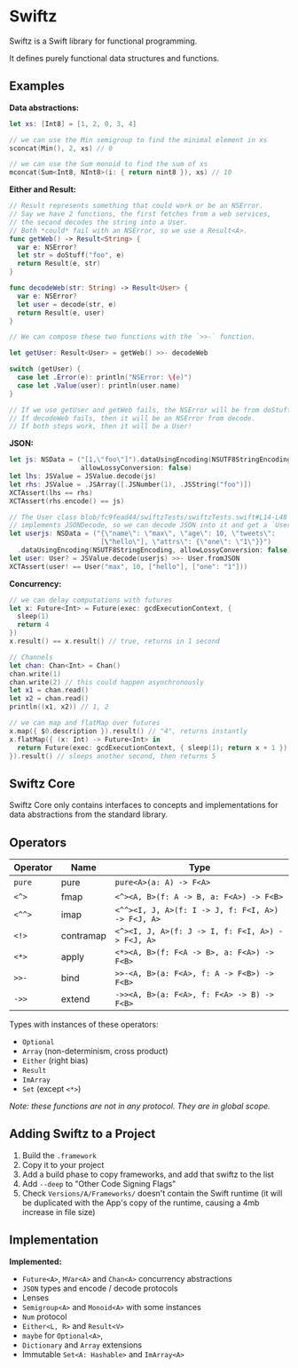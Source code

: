Swiftz
======

Swiftz is a Swift library for functional programming.

It defines purely functional data structures and functions.

Examples
--------

**Data abstractions:**

```swift
let xs: [Int8] = [1, 2, 0, 3, 4]

// we can use the Min semigroup to find the minimal element in xs
sconcat(Min(), 2, xs) // 0

// we can use the Sum monoid to find the sum of xs
mconcat(Sum<Int8, NInt8>(i: { return nint8 }), xs) // 10
```

**Either and Result:**

```swift
// Result represents something that could work or be an NSError.
// Say we have 2 functions, the first fetches from a web services,
// the second decodes the string into a User.
// Both *could* fail with an NSError, so we use a Result<A>.
func getWeb() -> Result<String> {
  var e: NSError?
  let str = doStuff("foo", e)
  return Result(e, str)
}

func decodeWeb(str: String) -> Result<User> {
  var e: NSError?
  let user = decode(str, e)
  return Result(e, user)
}

// We can compose these two functions with the `>>-` function.

let getUser: Result<User> = getWeb() >>- decodeWeb

switch (getUser) {
  case let .Error(e): println("NSError: \(e)")
  case let .Value(user): println(user.name)
}

// If we use getUser and getWeb fails, the NSError will be from doStuff.
// If decodeWeb fails, then it will be an NSError from decode.
// If both steps work, then it will be a User!
```

**JSON:**

```swift
let js: NSData = ("[1,\"foo\"]").dataUsingEncoding(NSUTF8StringEncoding,
                  allowLossyConversion: false)
let lhs: JSValue = JSValue.decode(js)
let rhs: JSValue = .JSArray([.JSNumber(1), .JSString("foo")])
XCTAssert(lhs == rhs)
XCTAssert(rhs.encode() == js)

// The User class blob/fc9fead44/swiftzTests/swiftzTests.swift#L14-L48
// implements JSONDecode, so we can decode JSON into it and get a `User?`
let userjs: NSData = ("{\"name\": \"max\", \"age\": 10, \"tweets\":
                       [\"hello\"], \"attrs\": {\"one\": \"1\"}}")
  .dataUsingEncoding(NSUTF8StringEncoding, allowLossyConversion: false)
let user: User? = JSValue.decode(userjs) >>- User.fromJSON
XCTAssert(user! == User("max", 10, ["hello"], ["one": "1"]))
```

**Concurrency:**

```swift
// we can delay computations with futures
let x: Future<Int> = Future(exec: gcdExecutionContext, {
  sleep(1)
  return 4
})
x.result() == x.result() // true, returns in 1 second

// Channels
let chan: Chan<Int> = Chan()
chan.write(1)
chan.write(2) // this could happen asynchronously
let x1 = chan.read()
let x2 = chan.read()
println((x1, x2)) // 1, 2

// we can map and flatMap over futures
x.map({ $0.description }).result() // "4", returns instantly
x.flatMap({ (x: Int) -> Future<Int> in
  return Future(exec: gcdExecutionContext, { sleep(1); return x + 1 })
}).result() // sleeps another second, then returns 5
```

Swiftz Core
-----------

Swiftz Core only contains interfaces to concepts and implementations
for data abstractions from the standard library.

Operators
---------

Operator | Name      | Type
-------- | --------- | ------------------------------------------
`pure`   | pure      | `pure<A>(a: A) -> F<A>`
`<^>`    | fmap      | `<^><A, B>(f: A -> B, a: F<A>) -> F<B>`
`<^^>`   | imap      | `<^^><I, J, A>(f: I -> J, f: F<I, A>) -> F<J, A>`
`<!>`    | contramap | `<^><I, J, A>(f: J -> I, f: F<I, A>) -> F<J, A>`
`<*>`    | apply     | `<*><A, B>(f: F<A -> B>, a: F<A>) -> F<B>`
`>>-`    | bind      | `>>-<A, B>(a: F<A>, f: A -> F<B>) -> F<B>`
`->>`    | extend    | `->><A, B>(a: F<A>, f: F<A> -> B) -> F<B>`

Types with instances of these operators:

- `Optional`
- `Array` (non-determinism, cross product)
- `Either` (right bias)
- `Result`
- `ImArray`
- `Set` (except `<*>`)

*Note: these functions are not in any protocol. They are in global scope.*

Adding Swiftz to a Project
--------------------------

1. Build the `.framework`
2. Copy it to your project
3. Add a build phase to copy frameworks, and add that swiftz to the list
4. Add `--deep` to "Other Code Signing Flags"
5. Check `Versions/A/Frameworks/` doesn't contain the Swift runtime (it will
    be duplicated with the App's copy of the runtime, causing a 4mb increase
    in file size)

Implementation
--------------

**Implemented:**

- `Future<A>`, `MVar<A>` and `Chan<A>` concurrency abstractions
- `JSON` types and encode / decode protocols
- Lenses
- `Semigroup<A>` and `Monoid<A>` with some instances
- `Num` protocol
- `Either<L, R>` and `Result<V>`
- `maybe` for `Optional<A>`,
- `Dictionary` and `Array` extensions
- Immutable `Set<A: Hashable>` and `ImArray<A>`
